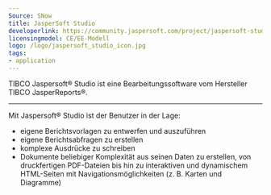 ```yaml
---
Source: SNow
title: JasperSoft Studio
developerlink: https://community.jaspersoft.com/project/jaspersoft-studio
licensingmodel: CE/EE-Modell
logo: /logo/jaspersoft_studio_icon.jpg
tags:
- application
---
```

TIBCO Jaspersoft® Studio ist eine Bearbeitungssoftware vom Hersteller TIBCO JasperReports®.      


---

Mit Jaspersoft® Studio ist der Benutzer in der Lage:      
- eigene Berichtsvorlagen zu entwerfen und auszuführen      
- eigene Berichtsabfragen zu erstellen      
- komplexe Ausdrücke zu schreiben      
- Dokumente beliebiger Komplexität aus seinen Daten zu erstellen, von druckfertigen PDF-Dateien bis hin zu interaktiven und dynamischem HTML-Seiten mit Navigationsmöglichkeiten (z. B. Karten und Diagramme)

